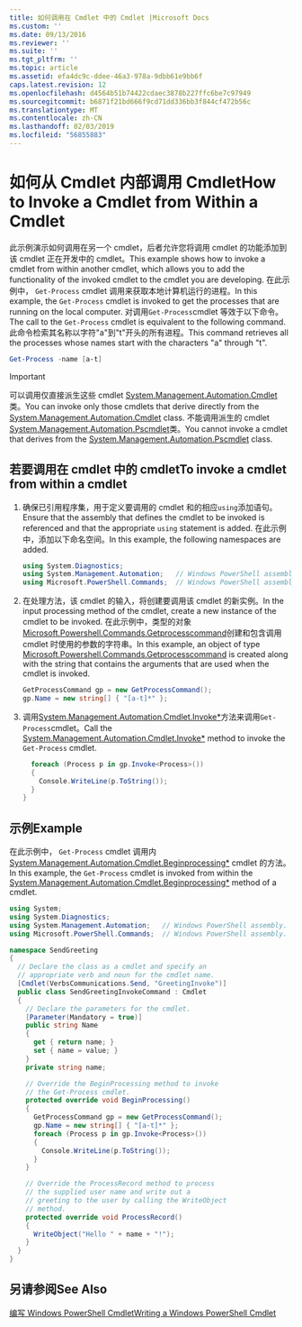 ```yaml
---
title: 如何调用在 Cmdlet 中的 Cmdlet |Microsoft Docs
ms.custom: ''
ms.date: 09/13/2016
ms.reviewer: ''
ms.suite: ''
ms.tgt_pltfrm: ''
ms.topic: article
ms.assetid: efa4dc9c-ddee-46a3-978a-9dbb61e9bb6f
caps.latest.revision: 12
ms.openlocfilehash: d4564b51b74422cdaec3878b227ffc6be7c97949
ms.sourcegitcommit: b6871f21bd666f9cd71dd336bb3f844cf472b56c
ms.translationtype: MT
ms.contentlocale: zh-CN
ms.lasthandoff: 02/03/2019
ms.locfileid: "56855883"
---
```

# <a name="how-to-invoke-a-cmdlet-from-within-a-cmdlet"></a><span data-ttu-id="bb1dd-102">如何从 Cmdlet 内部调用 Cmdlet</span><span class="sxs-lookup"><span data-stu-id="bb1dd-102">How to Invoke a Cmdlet from Within a Cmdlet</span></span>

<span data-ttu-id="bb1dd-103">此示例演示如何调用在另一个 cmdlet，后者允许您将调用 cmdlet 的功能添加到该 cmdlet 正在开发中的 cmdlet。</span><span class="sxs-lookup"><span data-stu-id="bb1dd-103">This example shows how to invoke a cmdlet from within another cmdlet, which allows you to add the functionality of the invoked cmdlet to the cmdlet you are developing.</span></span> <span data-ttu-id="bb1dd-104">在此示例中， `Get-Process` cmdlet 调用来获取本地计算机运行的进程。</span><span class="sxs-lookup"><span data-stu-id="bb1dd-104">In this example, the `Get-Process` cmdlet is invoked to get the processes that are running on the local computer.</span></span> <span data-ttu-id="bb1dd-105">对调用`Get-Process`cmdlet 等效于以下命令。</span><span class="sxs-lookup"><span data-stu-id="bb1dd-105">The call to the `Get-Process` cmdlet is equivalent to the following command.</span></span> <span data-ttu-id="bb1dd-106">此命令检索其名称以字符"a"到"t"开头的所有进程。</span><span class="sxs-lookup"><span data-stu-id="bb1dd-106">This command retrieves all the processes whose names start with the characters "a" through "t".</span></span>

```powershell
Get-Process -name [a-t]
```

> [!IMPORTANT]
> <span data-ttu-id="bb1dd-107">可以调用仅直接派生这些 cmdlet [System.Management.Automation.Cmdlet](/dotnet/api/System.Management.Automation.Cmdlet)类。</span><span class="sxs-lookup"><span data-stu-id="bb1dd-107">You can invoke only those cmdlets that derive directly from the [System.Management.Automation.Cmdlet](/dotnet/api/System.Management.Automation.Cmdlet) class.</span></span> <span data-ttu-id="bb1dd-108">不能调用派生的 cmdlet [System.Management.Automation.Pscmdlet](/dotnet/api/System.Management.Automation.PSCmdlet)类。</span><span class="sxs-lookup"><span data-stu-id="bb1dd-108">You cannot invoke a cmdlet that derives from the [System.Management.Automation.Pscmdlet](/dotnet/api/System.Management.Automation.PSCmdlet) class.</span></span>

## <a name="to-invoke-a-cmdlet-from-within-a-cmdlet"></a><span data-ttu-id="bb1dd-109">若要调用在 cmdlet 中的 cmdlet</span><span class="sxs-lookup"><span data-stu-id="bb1dd-109">To invoke a cmdlet from within a cmdlet</span></span>

1. <span data-ttu-id="bb1dd-110">确保已引用程序集，用于定义要调用的 cmdlet 和的相应`using`添加语句。</span><span class="sxs-lookup"><span data-stu-id="bb1dd-110">Ensure that the assembly that defines the cmdlet to be invoked is referenced and that the appropriate `using` statement is added.</span></span> <span data-ttu-id="bb1dd-111">在此示例中，添加以下命名空间。</span><span class="sxs-lookup"><span data-stu-id="bb1dd-111">In this example, the following namespaces are added.</span></span>

    ```csharp
    using System.Diagnostics;
    using System.Management.Automation;   // Windows PowerShell assembly.
    using Microsoft.PowerShell.Commands;  // Windows PowerShell assembly.
    ```

2. <span data-ttu-id="bb1dd-112">在处理方法，该 cmdlet 的输入，将创建要调用该 cmdlet 的新实例。</span><span class="sxs-lookup"><span data-stu-id="bb1dd-112">In the input processing method of the cmdlet, create a new instance of the cmdlet to be invoked.</span></span> <span data-ttu-id="bb1dd-113">在此示例中，类型的对象[Microsoft.Powershell.Commands.Getprocesscommand](/dotnet/api/Microsoft.PowerShell.Commands.GetProcessCommand)创建和包含调用 cmdlet 时使用的参数的字符串。</span><span class="sxs-lookup"><span data-stu-id="bb1dd-113">In this example, an object of type [Microsoft.Powershell.Commands.Getprocesscommand](/dotnet/api/Microsoft.PowerShell.Commands.GetProcessCommand) is created along with the string that contains the arguments that are used when the cmdlet is invoked.</span></span>

    ```csharp
    GetProcessCommand gp = new GetProcessCommand();
    gp.Name = new string[] { "[a-t]*" };
    ```

3. <span data-ttu-id="bb1dd-114">调用[System.Management.Automation.Cmdlet.Invoke\*](/dotnet/api/System.Management.Automation.Cmdlet.Invoke)方法来调用`Get-Process`cmdlet。</span><span class="sxs-lookup"><span data-stu-id="bb1dd-114">Call the [System.Management.Automation.Cmdlet.Invoke\*](/dotnet/api/System.Management.Automation.Cmdlet.Invoke) method to invoke the `Get-Process` cmdlet.</span></span>

    ```csharp
      foreach (Process p in gp.Invoke<Process>())
      {
        Console.WriteLine(p.ToString());
      }
    }
    ```

## <a name="example"></a><span data-ttu-id="bb1dd-115">示例</span><span class="sxs-lookup"><span data-stu-id="bb1dd-115">Example</span></span>

<span data-ttu-id="bb1dd-116">在此示例中， `Get-Process` cmdlet 调用内[System.Management.Automation.Cmdlet.Beginprocessing\*](/dotnet/api/System.Management.Automation.Cmdlet.BeginProcessing) cmdlet 的方法。</span><span class="sxs-lookup"><span data-stu-id="bb1dd-116">In this example, the `Get-Process` cmdlet is invoked from within the [System.Management.Automation.Cmdlet.Beginprocessing\*](/dotnet/api/System.Management.Automation.Cmdlet.BeginProcessing) method of a cmdlet.</span></span>

```csharp
using System;
using System.Diagnostics;
using System.Management.Automation;   // Windows PowerShell assembly.
using Microsoft.PowerShell.Commands;  // Windows PowerShell assembly.

namespace SendGreeting
{
  // Declare the class as a cmdlet and specify an
  // appropriate verb and noun for the cmdlet name.
  [Cmdlet(VerbsCommunications.Send, "GreetingInvoke")]
  public class SendGreetingInvokeCommand : Cmdlet
  {
    // Declare the parameters for the cmdlet.
    [Parameter(Mandatory = true)]
    public string Name
    {
      get { return name; }
      set { name = value; }
    }
    private string name;

    // Override the BeginProcessing method to invoke
    // the Get-Process cmdlet.
    protected override void BeginProcessing()
    {
      GetProcessCommand gp = new GetProcessCommand();
      gp.Name = new string[] { "[a-t]*" };
      foreach (Process p in gp.Invoke<Process>())
      {
        Console.WriteLine(p.ToString());
      }
    }

    // Override the ProcessRecord method to process
    // the supplied user name and write out a
    // greeting to the user by calling the WriteObject
    // method.
    protected override void ProcessRecord()
    {
      WriteObject("Hello " + name + "!");
    }
  }
}
```

## <a name="see-also"></a><span data-ttu-id="bb1dd-117">另请参阅</span><span class="sxs-lookup"><span data-stu-id="bb1dd-117">See Also</span></span>

[<span data-ttu-id="bb1dd-118">编写 Windows PowerShell Cmdlet</span><span class="sxs-lookup"><span data-stu-id="bb1dd-118">Writing a Windows PowerShell Cmdlet</span></span>](./writing-a-windows-powershell-cmdlet.md)
